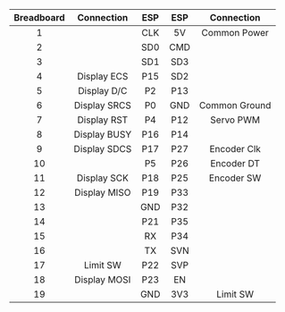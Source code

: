 |Breadboard| Connection | ESP | ESP | Connection |
| :---: | :---: | :---: | :---: | :---: |
|1      |       | CLK   | 5V   | Common Power
|2      |       | SD0   | CMD  |
|3      |       | SD1   | SD3  |
|4      | Display ECS | P15   | SD2  |
|5      | Display D/C   | P2    | P13  |
|6      | Display SRCS  | P0    | GND  | Common Ground
|7      | Display RST   | P4    | P12  | Servo PWM
|8      | Display BUSY  | P16   | P14  |
|9      | Display SDCS  | P17   | P27  | Encoder Clk
|10     |       | P5    | P26  | Encoder DT
|11     | Display SCK   | P18   | P25  | Encoder SW
|12     | Display MISO  | P19   | P33  |
|13     |       | GND   | P32  |
|14     |       | P21   | P35  |
|15     |       | RX    | P34  | 
|16     |       | TX    | SVN  |
|17     | Limit SW| P22   | SVP  |
|18     | Display MOSI  | P23   | EN   |
|19     |       | GND   | 3V3  | Limit SW
